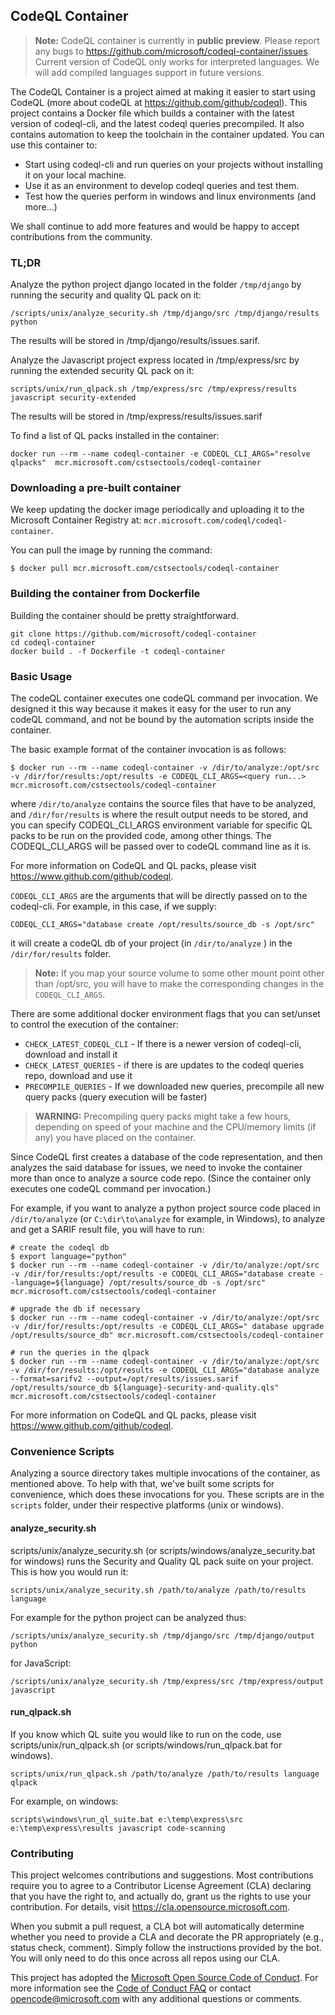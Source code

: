 ## CodeQL Container

> **Note:** CodeQL container is currently in **public preview**. Please report any bugs to https://github.com/microsoft/codeql-container/issues.
> Current version of CodeQL only works for interpreted languages. We will add compiled languages support in future versions.

The CodeQL Container is a project aimed at making it easier to start using CodeQL (more about codeQL at https://github.com/github/codeql). This project
contains a Docker file which builds a container with the latest version of codeql-cli, and the latest codeql queries precompiled. 
It also contains automation to keep the toolchain in the container updated. You can use this container to:

* Start using codeql-cli and run queries on your projects without installing it on your local machine.
* Use it as an environment to develop codeql queries and test them.
* Test how the queries perform in windows and linux environments (and more...)

We shall continue to add more features and would be happy to accept contributions from the community.

### TL;DR

Analyze the python project django located in the folder ```/tmp/django``` by running the security and quality QL pack on it:

```
/scripts/unix/analyze_security.sh /tmp/django/src /tmp/django/results python
```

The results will be stored in /tmp/django/results/issues.sarif.

Analyze the Javascript project express located in /tmp/express/src by running the extended security QL pack on it:
```
scripts/unix/run_qlpack.sh /tmp/express/src /tmp/express/results javascript security-extended
```

The results will be stored in /tmp/express/results/issues.sarif

To find a list of QL packs installed in the container:

```
docker run --rm --name codeql-container -e CODEQL_CLI_ARGS="resolve qlpacks"  mcr.microsoft.com/cstsectools/codeql-container
```

### Downloading a pre-built container

We keep updating the docker image periodically and uploading it to the Microsoft Container Registry at: ```mcr.microsoft.com/codeql/codeql-container```.

You can pull the image by running the command:
```
$ docker pull mcr.microsoft.com/cstsectools/codeql-container
```


### Building the container from Dockerfile

Building the container should be pretty straightforward.

```
git clone https://github.com/microsoft/codeql-container
cd codeql-container
docker build . -f Dockerfile -t codeql-container
```

### Basic Usage
 
The codeQL container executes one codeQL command per invocation. We designed it this way because it makes it easy for the user to run any codeQL command, and not be bound by the automation scripts inside the container.

The basic example format of the container invocation is as follows:

```
$ docker run --rm --name codeql-container -v /dir/to/analyze:/opt/src -v /dir/for/results:/opt/results -e CODEQL_CLI_ARGS=<query run...> mcr.microsoft.com/cstsectools/codeql-container
```

where `/dir/to/analyze` contains the source files that have to be analyzed, and `/dir/for/results` is where the result output 
needs to be stored, and you can specify CODEQL_CLI_ARGS environment variable for specific QL packs to be run on the provided code, among other things. The CODEQL_CLI_ARGS will be passed over to codeQL command line as it is.

For more information on CodeQL and QL packs, please visit https://www.github.com/github/codeql.

`CODEQL_CLI_ARGS` are the arguments that will be directly passed on to the codeql-cli. For example, in this case, if we supply:

```
CODEQL_CLI_ARGS="database create /opt/results/source_db -s /opt/src"
```

it will create a codeQL db of your project (in ```/dir/to/analyze``` ) in the ```/dir/for/results``` folder.

> **Note:** If you map your source volume to some other mount point other than /opt/src, you will have to make the corresponding changes
> in the `CODEQL_CLI_ARGS`.

There are some additional docker environment flags that you can set/unset to control the execution of the container:

* `CHECK_LATEST_CODEQL_CLI` - If there is a newer version of codeql-cli, download and install it
* `CHECK_LATEST_QUERIES` - if there is are updates to the codeql queries repo, download and use it
* `PRECOMPILE_QUERIES` - If we downloaded new queries, precompile all new query packs (query execution will be faster)

> **WARNING:** Precompiling query packs might take a few hours, depending on speed of your machine and the CPU/memory limits (if any)
> you have placed on the container.

Since CodeQL first creates a database of the code representation, and then analyzes the said database for issues, we need to invoke the container more than once to analyze a source code repo. (Since the container only executes one codeQL command per invocation.)

For example, if you want to analyze a python project source code placed in `/dir/to/analyze` (or `C:\dir\to\analyze` for example, in Windows), 
to analyze and get a SARIF result file, you will have to run:

```
# create the codeql db
$ export language="python"
$ docker run --rm --name codeql-container -v /dir/to/analyze:/opt/src -v /dir/for/results:/opt/results -e CODEQL_CLI_ARGS="database create --language=${language} /opt/results/source_db -s /opt/src" mcr.microsoft.com/cstsectools/codeql-container

# upgrade the db if necessary
$ docker run --rm --name codeql-container -v /dir/to/analyze:/opt/src -v /dir/for/results:/opt/results -e CODEQL_CLI_ARGS=" database upgrade /opt/results/source_db" mcr.microsoft.com/cstsectools/codeql-container

# run the queries in the qlpack
$ docker run --rm --name codeql-container -v /dir/to/analyze:/opt/src -v /dir/for/results:/opt/results -e CODEQL_CLI_ARGS="database analyze --format=sarifv2 --output=/opt/results/issues.sarif /opt/results/source_db ${language}-security-and-quality.qls" mcr.microsoft.com/cstsectools/codeql-container
```

For more information on CodeQL and QL packs, please visit https://www.github.com/github/codeql.

### Convenience Scripts
Analyzing a source directory takes multiple invocations of the container, as mentioned above. To help with that, we've built some scripts for convenience, which does these invocations for you. 
These scripts are in the ```scripts``` folder, under their respective platforms (unix or windows).

#### analyze_security.sh
scripts/unix/analyze_security.sh (or scripts/windows/analyze_security.bat for windows) runs the Security and Quality QL pack suite on your project. This is how you would run it:

```
scripts/unix/analyze_security.sh /path/to/analyze /path/to/results language
```

For example for the python project can be analyzed thus:

```
/scripts/unix/analyze_security.sh /tmp/django/src /tmp/django/output python
```

for JavaScript:
```
/scripts/unix/analyze_security.sh /tmp/express/src /tmp/express/output javascript
```

#### run_qlpack.sh
If you know which QL suite you would like to run on the code, use scripts/unix/run_qlpack.sh (or scripts/windows/run_qlpack.bat for windows). 

```
scripts/unix/run_qlpack.sh /path/to/analyze /path/to/results language qlpack
```

For example, on windows:

```
scripts\windows\run_ql_suite.bat e:\temp\express\src e:\temp\express\results javascript code-scanning 
```

### Contributing

This project welcomes contributions and suggestions. Most contributions require you to agree to a
Contributor License Agreement (CLA) declaring that you have the right to, and actually do, grant us
the rights to use your contribution. For details, visit https://cla.opensource.microsoft.com.

When you submit a pull request, a CLA bot will automatically determine whether you need to provide
a CLA and decorate the PR appropriately (e.g., status check, comment). Simply follow the instructions
provided by the bot. You will only need to do this once across all repos using our CLA.

This project has adopted the [Microsoft Open Source Code of Conduct](https://opensource.microsoft.com/codeofconduct/).
For more information see the [Code of Conduct FAQ](https://opensource.microsoft.com/codeofconduct/faq/) or
contact [opencode@microsoft.com](mailto:opencode@microsoft.com) with any additional questions or comments.
